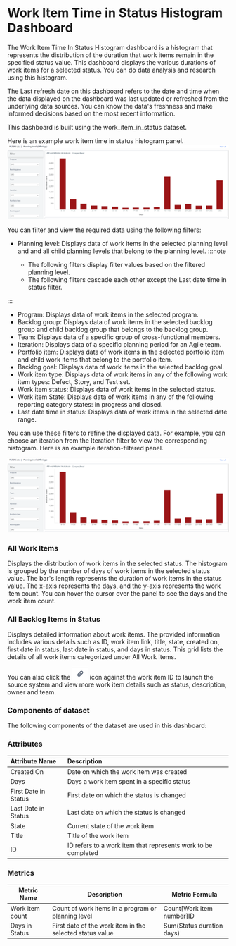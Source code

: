 # Work Item Time in Status Histogram Dashboard

The Work Item Time In Status Histogram dashboard is a histogram that represents the distribution of the duration that work items remain in the specified status value. This dashboard displays the various durations of work items for a selected status. You can do data analysis and research using this histogram.

The Last refresh date on this dashboard refers to the date and time when the data displayed on the dashboard was last updated or refreshed from the underlying data sources. You can know the data's freshness and make informed decisions based on the most recent information.

This dashboard is built using the work_item_in_status dataset. 

Here is an example work item time in status histogram panel.
![Work Item Time in Status Histogram](./images/work_item_in_status_histogram.png)

You can filter and view the required data using the following filters:

- Planning level: Displays data of work items in the selected planning level and and all child planning levels that belong to the planning level.
:::note

  - The following filters display filter values based on the filtered planning level.
  - The following filters cascade each other except the Last date time in status filter.

:::
- Program: Displays data of work items in the selected program.
- Backlog group: Displays data of work items in the selected backlog group and child backlog group that belongs to the backlog group.
- Team: Displays data of a specific group of cross-functional members.
- Iteration: Displays data of a specific planning period for an Agile team.
- Portfolio item: Displays data of work items in the selected portfolio item and child work items that belong to the portfolio item.
- Backlog goal: Displays data of work items in the selected backlog goal.
- Work item type: Displays data of work items in any of the following work item types: Defect, Story, and Test set. 
- Work item status: Displays data of work items in the selected status.
- Work item State: Displays data of work items in any of the following reporting category states: in progress and closed.
- Last date time in status: Displays data of work items in the selected date range.

 
You can use these filters to refine the displayed data. For example, you can choose an iteration from the Iteration filter to view the corresponding histogram. Here is an example iteration-filtered panel.

![Work Item Time in Status Histogram filtered panel](./images/work_item_in_status_histogram.png)

### All Work Items
Displays the distribution of work items in the selected status. The histogram is grouped by the number of days of work items in the selected status value. The bar's length represents the duration of work items in the status value. The x-axis represents the days, and the y-axis represents the work item count. You can hover the cursor over the panel to see the days and the work item count.

### All Backlog Items in Status
Displays detailed information about work items. The provided information includes various details such as ID, work item link, title, state, created on, first date in status, last date in status, and days in status. This grid lists the details of all work items categorized under All Work Items.

You can also click the ![source](./images/source_icon.PNG) icon against the work item ID to launch the source system and view more work item details such as status, description, owner and team.

### Components of dataset

The following components of the dataset are used in this dashboard: 

### Attributes
| Attribute Name  | Description |
|:-------------|:------------|
|Created On|Date on which the work item was created|
|Days| Days a work item spent in a specific status|
|First Date in Status|First date on which the status is changed|
|Last Date in Status|Last date on which the status is changed|
|State|Current state of the work item|
|Title|Title of the work item|
|ID|ID refers to a work item that represents work to be completed|

### Metrics
| Metric Name  | Description |Metric Formula|
|-------------|------------|-------------|
|Work item count|Count of work items in a program or planning level|Count[Work item number]ID|
|Days in Status|First date of the work item in the selected status value|Sum(Status duration days)|


